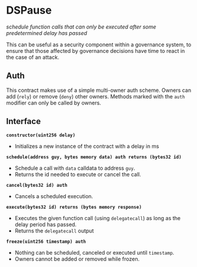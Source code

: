 # DSPause

_schedule function calls that can only be executed after some predetermined delay has passed_

This can be useful as a security component within a governance system, to ensure that those affected by governance decisions have time to react in the case of an attack.

## Auth

This contract makes use of a simple multi-owner auth scheme. Owners can add (`rely`) or remove (`deny`) other owners. Methods marked with the `auth` modifier can only be called by owners.

## Interface

**`constructor(uint256 delay)`**

- Initializes a new instance of the contract with a delay in ms

**`schedule(address guy, bytes memory data) auth returns (bytes32 id)`**

- Schedule a call with `data` calldata to address `guy`.
- Returns the id needed to execute or cancel the call.

**`cancel(bytes32 id) auth`**

- Cancels a scheduled execution.

**`execute(bytes32 id) returns (bytes memory response)`**

- Executes the given function call (using `delegatecall`) as long as the delay period has passed.
- Returns the `delegatecall` output

**`freeze(uint256 timestamp) auth`**

- Nothing can be scheduled, canceled or executed until `timestamp`.
- Owners cannot be added or removed while frozen.
